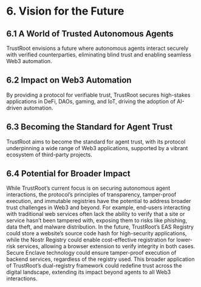 # 6. Vision for the Future

## 6.1 A World of Trusted Autonomous Agents
TrustRoot envisions a future where autonomous agents interact securely with verified counterparties, eliminating blind trust and enabling seamless Web3 automation.

## 6.2 Impact on Web3 Automation
By providing a protocol for verifiable trust, TrustRoot secures high-stakes applications in DeFi, DAOs, gaming, and IoT, driving the adoption of AI-driven automation.

## 6.3 Becoming the Standard for Agent Trust
TrustRoot aims to become the standard for agent trust, with its protocol underpinning a wide range of Web3 applications, supported by a vibrant ecosystem of third-party projects.

## 6.4 Potential for Broader Impact
While TrustRoot’s current focus is on securing autonomous agent interactions, the protocol’s principles of transparency, tamper-proof execution, and immutable registries have the potential to address broader trust challenges in Web3 and beyond. For example, end-users interacting with traditional web services often lack the ability to verify that a site or service hasn’t been tampered with, exposing them to risks like phishing, data theft, and malware distribution. In the future, TrustRoot’s EAS Registry could store a website’s source code hash for high-security applications, while the Nostr Registry could enable cost-effective registration for lower-risk services, allowing a browser extension to verify integrity in both cases. Secure Enclave technology could ensure tamper-proof execution of backend services, regardless of the registry used. This broader application of TrustRoot’s dual-registry framework could redefine trust across the digital landscape, extending its impact beyond agents to all Web3 interactions.
